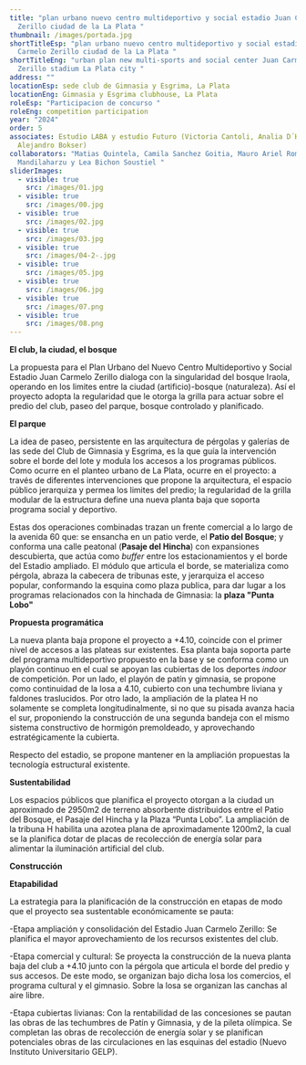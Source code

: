 ```yaml
---
title: "plan urbano nuevo centro multideportivo y social estadio Juan Carmelo
  Zerillo ciudad de la La Plata "
thumbnail: /images/portada.jpg
shortTitleEsp: "plan urbano nuevo centro multideportivo y social estadio Juan
  Carmelo Zerillo ciudad de la La Plata "
shortTitleEng: "urban plan new multi-sports and social center Juan Carmelo
  Zerillo stadium La Plata city "
address: ""
locationEsp: sede club de Gimnasia y Esgrima, La Plata
locationEng: Gimnasia y Esgrima clubhouse, La Plata
roleEsp: "Participacion de concurso "
roleEng: competition participation
year: "2024"
order: 5
associates: Estudio LABA y estudio Futuro (Victoria Cantoli, Analia D´Have,
  Alejandro Bokser)
collaborators: "Matias Quintela, Camila Sanchez Goitia, Mauro Ariel Romo, Martin
  Mandilaharzu y Lea Bichon Soustiel "
sliderImages:
  - visible: true
    src: /images/01.jpg
  - visible: true
    src: /images/00.jpg
  - visible: true
    src: /images/02.jpg
  - visible: true
    src: /images/03.jpg
  - visible: true
    src: /images/04-2-.jpg
  - visible: true
    src: /images/05.jpg
  - visible: true
    src: /images/06.jpg
  - visible: true
    src: /images/07.png
  - visible: true
    src: /images/08.png
---
```

**El club, la ciudad, el bosque**

L﻿a propuesta para el Plan Urbano del Nuevo Centro Multideportivo y Social Estadio Juan Carmelo Zerillo dialoga con la singularidad del bosque Iraola, operando en los limites entre la ciudad (artificio)-bosque (naturaleza). Así el proyecto adopta la regularidad que le otorga la grilla para actuar sobre el predio del club, paseo del parque, bosque controlado y planificado. 

**E﻿l parque** 

La idea de paseo, persistente en las arquitectura de pérgolas y galerías de las sede del Club de Gimnasia y Esgrima, es la que guía la intervención sobre el borde del lote y modula los accesos a los programas públicos. Como ocurre en el planteo urbano de La Plata, ocurre en el proyecto: a través de diferentes intervenciones que propone la arquitectura, el espacio público jerarquiza y permea los limites del predio; la regularidad de la grilla modular de la estructura define una nueva planta baja que soporta programa social y deportivo.

Estas dos operaciones combinadas trazan un frente comercial a lo largo de la avenida 60 que: se ensancha en un patio verde, el **Patio del Bosque**; y conforma una calle peatonal (**Pasaje del Hincha**) con expansiones descubierta, que actúa como *buffer* entre los estacionamientos y el borde del Estadio ampliado. El módulo que articula el borde, se materializa como pérgola, abraza la cabecera de tribunas este, y jerarquiza el acceso popular, conformando la esquina como plaza publica, para dar lugar a los programas relacionados con la hinchada de Gimnasia: la **plaza "Punta Lobo"**

**Propuesta programática** 

La nueva planta baja propone el proyecto a +4.10, coincide con el primer nivel de accesos a las plateas sur existentes. Esa planta baja soporta parte del programa multideportivo propuesto en la base y se conforma como un playón continuo en el cual se apoyan las cubiertas de los deportes *indoor* de competición. Por un lado, el playón de patín y gimnasia, se propone como continuidad de la losa a 4.10, cubierto con una techumbre liviana y faldones traslucidos. Por otro lado, la ampliación de la platea H no solamente se completa longitudinalmente, si no que su pisada avanza hacia el sur, proponiendo la construcción de una segunda bandeja con el mismo sistema constructivo de hormigón premoldeado, y aprovechando estratégicamente la cubierta.

Respecto del estadio, se propone mantener en la ampliación propuestas la tecnología estructural existente.

**Sustentabilidad** 

Los espacios públicos que planifica el proyecto otorgan a la ciudad un aproximado de 2950m2 de terreno absorbente distribuidos entre el Patio del Bosque, el Pasaje del Hincha y la Plaza “Punta Lobo”. La ampliación de la tribuna H habilita una azotea plana de aproximadamente 1200m2, la cual se la planifica dotar de placas de recolección de energía solar para alimentar la iluminación artificial del club. 

**Construcción** 

**E﻿tapabilidad** 

La estrategia para la planificación de la construcción en etapas de modo que el proyecto sea sustentable económicamente se pauta:

\-Etapa ampliación y consolidación del Estadio Juan Carmelo Zerillo: Se planifica el mayor aprovechamiento de los recursos existentes del club.

\-Etapa comercial y cultural: Se proyecta la construcción de la nueva planta baja del club a +4.10 junto con la pérgola que articula el borde del predio y sus accesos. De este modo, se organizan bajo dicha losa los comercios, el programa cultural y el gimnasio. Sobre la losa se organizan las canchas al aire libre.

\-Etapa cubiertas livianas: Con la rentabilidad de las concesiones se pautan las obras de las techumbres de Patín y Gimnasia, y de la pileta olímpica. Se completan las obras de recolección de energía solar y se planifican potenciales obras de las circulaciones en las esquinas del estadio (Nuevo Instituto Universitario GELP).